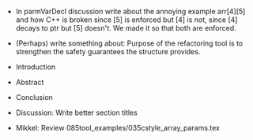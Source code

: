 - In parmVarDecl discussion write about the annoying example arr[4][5] and how C++ is broken since [5] is enforced but [4] is not, since [4] decays to ptr but [5] doesn't. We made it so that both are enforced.

- (Perhaps) write something about: Purpose of the refactoring tool is to strengthen the safety guarantees the structure provides.

- Introduction
- Abstract
- Conclusion

- Discussion: Write better section titles
- Mikkel: Review 085tool_examples/035cstyle_array_params.tex